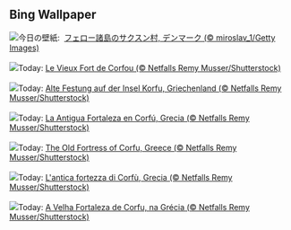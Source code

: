 ## Bing Wallpaper
![](https://www.bing.com/th?id=OHR.SaksunFaroe_JA-JP1994915437_UHD.jpg&w=1000)今日の壁紙: &nbsp;[フェロー諸島のサクスン村, デンマーク (© miroslav_1/Getty Images)](https://www.bing.com/th?id=OHR.SaksunFaroe_JA-JP1994915437_UHD.jpg)
<br><br/>
![](https://www.bing.com/th?id=OHR.OldFortress_FR-FR6019989198_UHD.jpg&w=1000)Today: [Le Vieux Fort de Corfou (© Netfalls Remy Musser/Shutterstock)](https://www.bing.com/th?id=OHR.OldFortress_FR-FR6019989198_UHD.jpg)
<br><br/>
![](https://www.bing.com/th?id=OHR.OldFortress_DE-DE2608011846_UHD.jpg&w=1000)Today: [Alte Festung auf der Insel Korfu, Griechenland (© Netfalls Remy Musser/Shutterstock)](https://www.bing.com/th?id=OHR.OldFortress_DE-DE2608011846_UHD.jpg)
<br><br/>
![](https://www.bing.com/th?id=OHR.OldFortress_ES-ES1054505553_UHD.jpg&w=1000)Today: [La Antigua Fortaleza en Corfú, Grecia (© Netfalls Remy Musser/Shutterstock)](https://www.bing.com/th?id=OHR.OldFortress_ES-ES1054505553_UHD.jpg)
<br><br/>
![](https://www.bing.com/th?id=OHR.OldFortress_EN-GB7211028147_UHD.jpg&w=1000)Today: [The Old Fortress of Corfu, Greece (© Netfalls Remy Musser/Shutterstock)](https://www.bing.com/th?id=OHR.OldFortress_EN-GB7211028147_UHD.jpg)
<br><br/>
![](https://www.bing.com/th?id=OHR.OldFortress_IT-IT2107671514_UHD.jpg&w=1000)Today: [L'antica fortezza di Corfù, Grecia (© Netfalls Remy Musser/Shutterstock)](https://www.bing.com/th?id=OHR.OldFortress_IT-IT2107671514_UHD.jpg)
<br><br/>
![](https://www.bing.com/th?id=OHR.OldFortress_PT-BR6093588176_UHD.jpg&w=1000)Today: [A Velha Fortaleza de Corfu, na Grécia (© Netfalls Remy Musser/Shutterstock)](https://www.bing.com/th?id=OHR.OldFortress_PT-BR6093588176_UHD.jpg)
<br><br/>
